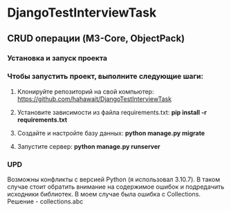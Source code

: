 # DjangoTestInterviewTask
## CRUD операции (M3-Core, ObjectPack)


### **Установка и запуск проекта**
### Чтобы запустить проект, выполните следующие шаги:

1. Клонируйте репозиторий на свой компьютер:
https://github.com/hahawait/DjangoTestInterviewTask

2. Установите зависимости из файла requirements.txt:
**pip install -r requirements.txt**

3. Создайте и настройте базу данных:
**python manage.py migrate**

4. Запустите сервер:
**python manage.py runserver**

### UPD 
Возможны конфликты с версией Python (я использовал 3.10.7). В таком случае стоит обратить внимание на содержимое ошибок и подредачить исходники библиотек. 
В моем случае была ошибка с Collections. Решение - collections.abc